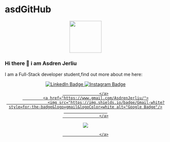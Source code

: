# asdGitHub
 
<div id="header" align="center">
  <img src="https://media.giphy.com/media/M9gbBd9nbDrOTu1Mqx/giphy.gif" width="100"/>
</div>

### Hi there 👋 i am Asdren Jerliu

I am a Full-Stack developer student,find out more about me here:
<div id="header" align="center">
          <div id="badges">
        <div id="social" align="center">
                    <a href="https://www.linkedin.com/in/AsdrenJerliu/">
                      <img src="https://img.shields.io/badge/LinkedIn-blue?style=for-the-badge&logo=linkedin&logoColor=white" alt="LinkedIn Badge"/>
                    </a>
                    <a href="https://www.instagram.com/AsdrenJerliu/">
                      <img src="https://img.shields.io/badge/Instagram-red?style=for-the-badge&logo=instagram&logoColor=white" alt="Instagram Badge"/>
                     
                    </a>
             <a href="https://www.gmail.com/AsdrenJerliu/">
                      <img src="https://img.shields.io/badge/Gmail-white?style=for-the-badge&logo=gmail&logoColor=white alt="Google Badge"/>
                       
                    </a>

  <a href="https://www.telegram.com/AsdrenJerliu/">
                      <img src="https://img.shields.io/badge/Telegram-2CA5E0?style=for-the-badge&logo=telegram&logoColor=white alt="Telegram Badge"/>
                       
                    </a>
 </div>
